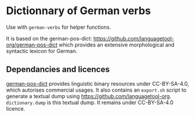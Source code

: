 # Dictionnary of German verbs

Use with `german-verbs` for helper functions.

It is based on the german-pos-dict: https://github.com/languagetool-org/german-pos-dict which provides an extensive morphological and syntactic lexicon for German.

## Dependancies and licences

[german-pos-dict](https://github.com/languagetool-org/german-pos-dict) provides linguistic binary resources under CC-BY-SA-4.0, which autorises commercial usages. It also contains an `export.sh` script to generate a textual dump using https://github.com/languagetool-org. `dictionary.dump` is this textual dump. It remains under CC-BY-SA-4.0 licence.
